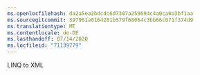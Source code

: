 ```yaml
---
ms.openlocfilehash: da2a5ea2bdcdc6d7307a259694c4a0ca0a3bf1aa
ms.sourcegitcommit: 397961a0164281b579f68064c3bb66c071f374d9
ms.translationtype: MT
ms.contentlocale: de-DE
ms.lasthandoff: 07/14/2020
ms.locfileid: "71139779"
---
```

LINQ to XML